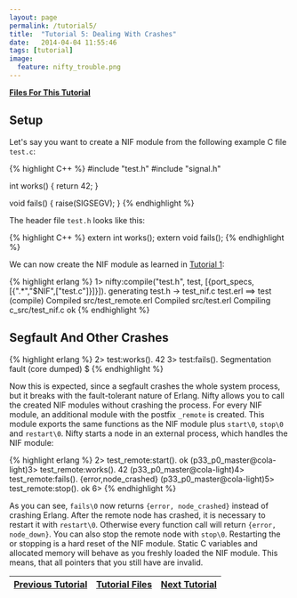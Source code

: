 ```yaml
---
layout: page
permalink: /tutorial5/
title:  "Tutorial 5: Dealing With Crashes"
date:   2014-04-04 11:55:46
tags: [tutorial]
image:
  feature: nifty_trouble.png
---
```


<a  href="{{ site.url }}/files/tut5.tar.gz">**Files For This Tutorial**</a>

## Setup

Let's say you want to create a NIF module from the following example C file `test.c`:

{% highlight C++ %}
#include "test.h"
#include "signal.h"

int
works()
{
  return 42;
}

void
fails()
{
  raise(SIGSEGV);
}
{% endhighlight %}

The header file `test.h` looks like this:

{% highlight C++ %}
extern int works();
extern void fails();
{% endhighlight %}

We can now create the NIF module as learned in <a href="{{ site.url }}/tutorial1">Tutorial 1</a>:

{% highlight erlang %}
1> nifty:compile("test.h", test, [{port_specs, [{".*","$NIF",["test.c"]}]}]).
generating test.h -> test_nif.c test.erl 
==> test (compile)
Compiled src/test_remote.erl
Compiled src/test.erl
Compiling c_src/test_nif.c
ok
{% endhighlight %}

## Segfault And Other Crashes

{% highlight erlang %}
2> test:works().
42
3> test:fails().
Segmentation fault (core dumped)
$ 
{% endhighlight %}

Now this is expected, since a segfault crashes the whole system process, but it breaks with the fault-tolerant nature of Erlang. Nifty
allows you to call the created NIF modules without crashing the process. For every NIF module, an additional module with the postfix `_remote` 
is created. This module exports the same functions as the NIF module plus `start\0`, `stop\0` and `restart\0`. Nifty starts a node in an external
process, which handles the NIF module:

{% highlight erlang %}
2> test_remote:start().
ok
(p33_p0_master@cola-light)3> test_remote:works().
42
(p33_p0_master@cola-light)4> test_remote:fails().
{error,node_crashed}
(p33_p0_master@cola-light)5> test_remote:stop().
ok
6> 
{% endhighlight %}

As you can see, `fails\0` now returns `{error, node_crashed}` instead of crashing Erlang. After the remote node has crashed, it is necessary to 
restart it with `restart\0`. Otherwise every function call will return `{error, node_down}`. You can also stop the remote node with `stop\0`. 
Restarting the or stopping is a hard reset of the NIF module. Static C variables and allocated memory will behave as you freshly
loaded the NIF module. This means, that all pointers that you still have are invalid. 

| <a  href="{{ site.url }}/tutorial4">Previous Tutorial</a> | <a  href="{{ site.url }}/files/tut5.tar.gz">Tutorial Files</a> | <a  href="{{ site.url }}/tutorial_trouble">Next Tutorial</a> |
|-----------------------------------------------------------|----------------------------------------------------------------|--------------------------------------------------------------|
